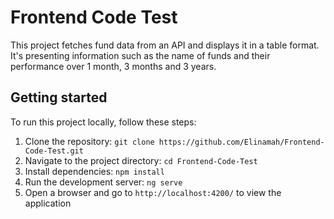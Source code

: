 # Frontend Code Test

This project fetches fund data from an API and displays it in a table format. It's presenting information such as the name of funds and their performance over 1 month, 3 months and 3 years. 

## Getting started

To run this project locally, follow these steps:

1. Clone the repository: `git clone https://github.com/Elinamah/Frontend-Code-Test.git`
2. Navigate to the project directory: `cd Frontend-Code-Test`
3. Install dependencies: `npm install`
4. Run the development server: `ng serve`
5. Open a browser and go to `http://localhost:4200/` to view the application

